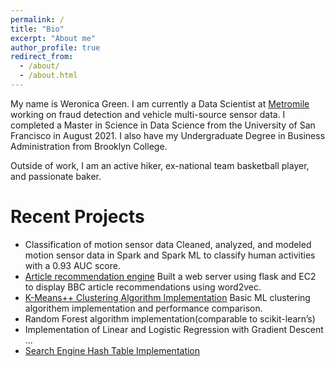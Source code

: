 ```yaml
---
permalink: /
title: "Bio"
excerpt: "About me"
author_profile: true
redirect_from: 
  - /about/
  - /about.html
---
```



My name is Weronica Green. I am currently a Data Scientist at [Metromile](https://www.metromile.com/) working on fraud detection and vehicle multi-source sensor data. I completed a Master in Science in Data Science from the University of San Francisco in August 2021. I also have my Undergraduate Degree in Business Administration from Brooklyn College.

Outside of work, I am an active hiker, ex-national team basketball player, and passionate baker. 
  


Recent Projects
======
* Classification of motion sensor data
Cleaned, analyzed, and modeled motion sensor data in Spark and Spark ML to classify human activities with a 0.93 AUC score.
* [Article recommendation engine](https://github.com/weronicag/usf-projects/tree/main/article_recommendation_sys)
Built a web server using flask and EC2 to display BBC article recommendations using word2vec.
* [K-Means++ Clustering Algorithm Implementation](https://github.com/weronicag/usf-projects/tree/main/kmeans)  Basic ML clustering algorithem implementation and performance comparison.
* Random Forest algorithm implementation(comparable to scikit-learn’s)
* Implementation of Linear and Logistic Regression with Gradient Descent ...
* [Search Engine Hash Table Implementation](https://github.com/weronicag/usf-projects/tree/main/Search%20Engine%20Implementation)
